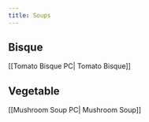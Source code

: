 ```yaml
---
title: Soups
---
```

## Bisque
[[Tomato Bisque PC| Tomato Bisque]]
## Vegetable
[[Mushroom Soup PC| Mushroom Soup]]